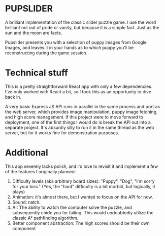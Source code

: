# PUPSLIDER
A brilliant implementation of the classic slider puzzle game. I use the word
brilliant not out of pride or vanity, but because it is a simple fact. Just
as the sun and the moon are facts.

Pupslider presents you with a selection of puppy images from Google Images, and leaves
it in your hands as to which puppy you'll be reconstructing during the game
session.

# Technical stuff
This is a pretty straightforward React app with only a few dependencies. I've
only worked with React a bit, so I took this as an opportunity to dive back in.

A very basic Express JS API runs in parallel in the same process and port as the
web server, which provides image manipulation, puppy image fetching, and high
score management. If this project were to move forward to deployment, one of
the first things I would do is break the API out into a separate project. It's
absurdly silly to run it in the same thread as the web server, but for
it works fine for demonstration purposes.

# Additional
This app severely lacks polish, and I'd love to revisit it and implement a few
of the features I originally planned:

1. Difficulty levels (aka arbitrary board sizes): "Puppy", "Dog", "I'm sorry
for your loss." (Yes, the "hard" difficulty is a bit morbid, but
logically, it plays)
1. Animation: it's almost there, but I wanted to focus on the API for now.
1. Sound: natch.
1. AI: The ability to watch the computer solve the puzzle, and subsequently
chide you for failing. This would undoubtedly utilize the classic A* pathfinding
algorithm.
1. Better component abstraction: The high scores should be their own component

